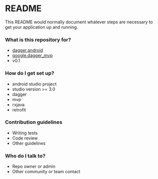 # README #

This README would normally document whatever steps are necessary to get your application up and running.

### What is this repository for? ###

* [dagger.android](https://google.github.io/dagger/android.html)
* [google.dagger_mvp](https://github.com/googlesamples/android-architecture/tree/todo-mvp-dagger/)
* v0.1

### How do I get set up? ###

* android studio project
* studio version >= 3.0
* dagger
* mvp
* rxjava
* retrofit

### Contribution guidelines ###

* Writing tests
* Code review
* Other guidelines

### Who do I talk to? ###

* Repo owner or admin
* Other community or team contact